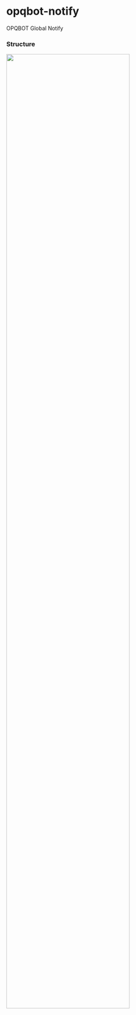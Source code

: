 # opqbot-notify

OPQBOT Global Notify

### Structure


<img src='https://cdn.jsdelivr.net/gh/opq-osc/opqbot-notify@master/cdn/arch.jpg' width='80%' />
